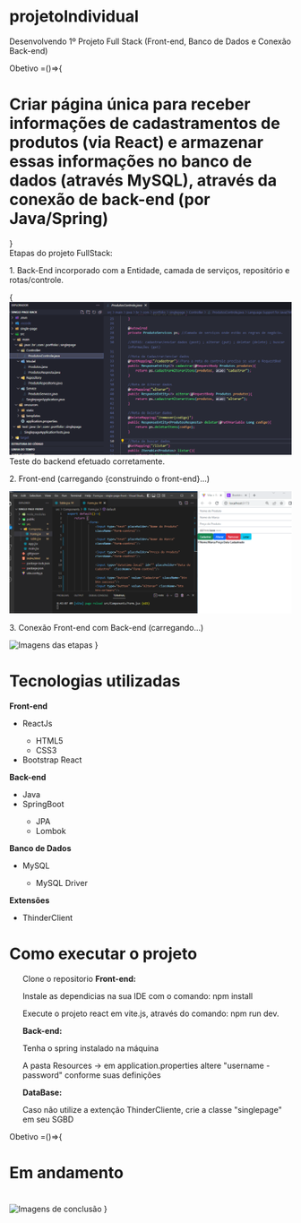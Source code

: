 # projetoIndividual
Desenvolvendo 1º Projeto Full Stack (Front-end, Banco de Dados e Conexão Back-end)

Obetivo =()=>{
    <h1> Criar página única para receber informações de cadastramentos de produtos (via React) e armazenar essas informações no banco de dados (através MySQL), através da conexão de back-end (por Java/Spring)</h1>
}  
Etapas do projeto FullStack:
<p>1. Back-End incorporado com a Entidade, camada de serviços, repositório e rotas/controle.</p>
{
<img src='BackEndConcluido.png' alt='Imagens das etapas'>
Teste do backend efetuado corretamente.
<p>2. Front-end (carregando {construindo o front-end}...)</p>
<img src='ConstruindoOFrontEnd.png' alt='Imagens das etapas'>
<p>3. Conexão Front-end com Back-end (carregando...)</p>
<img src='' alt='Imagens das etapas'>
}

<h1>Tecnologias utilizadas</h1>
<strong>Front-end</strong>
<ul>
    <li>ReactJs</li>
        <ul>
            <li>HTML5</li>
            <li>CSS3</li>
        </ul>
    <li>Bootstrap React</li>
</ul>
<strong>Back-end</strong>
<ul>
    <li>Java</li>
    <li>SpringBoot</li>
        <ul>
            <li>JPA</li>
            <li>Lombok</li>
        </ul>
</ul>
<strong>Banco de Dados</strong>
<ul>
    <li>MySQL</li>
        <ul>
            <li>MySQL Driver</li>
        </ul>
</ul>
<strong>Extensões</strong>
<ul>
    <li>ThinderClient</li>
</ul>

<h1><strong>Como executar o projeto</strong></h1>
<ul>
    Clone o repositorio
    <strong>Front-end:</strong>
    <p>Instale as dependicias na sua IDE com o comando: npm install</p>
    <p>Execute o projeto react em vite.js, através do comando: npm run dev.</p>
    <strong>Back-end:</strong>
    <p>Tenha o spring instalado na máquina</p>
    <p>A pasta Resources -> em application.properties altere "username - password" conforme suas definições</p>
    <strong>DataBase:</strong>
    <p>Caso não utilize a extenção ThinderCliente, crie a classe "singlepage" em seu SGBD</p>
    
</ul>

Obetivo =()=>{
    <h1>Em andamento</h1>
    <h1><!-- Objetivo do projeto concluído com sucesso! --></h1>
    <img src=''  alt='Imagens de conclusão'>
} 
